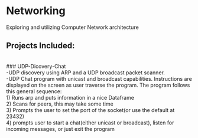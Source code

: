 # Networking
Exploring and utilizing Computer Network architecture 
<br/>
## Projects Included:
<br/>
### UDP-Dicovery-Chat
<br/>
-UDP discovery using ARP and a UDP broadcast packet scanner. <br/>
-UDP Chat program with unicast and broadcast capabilities. Instructions are displayed on the screen as user traverse the program. The program follows this general sequence: <br/>
    1) Runs arp and puts information in a nice Dataframe <br/>
    2) Scans for peers, this may take some time <br/>
    3) Prompts the user to set the port of the socket(or use the default at 23432) <br/>
    4) prompts user to start a chat(either unicast or broadcast), listen for incoming messages, or just exit the program <br/>
